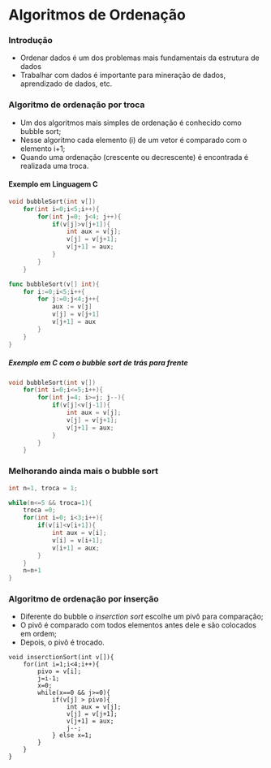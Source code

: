 # Algoritmos de Ordenação

### Introdução

- Ordenar dados é um dos problemas mais fundamentais da estrutura de dados
- Trabalhar com dados é importante para mineração de dados, aprendizado de dados, etc.

### Algoritmo de ordenação por troca

- Um dos algoritmos mais simples de ordenação é conhecido como bubble sort;
- Nesse algoritmo cada elemento (i) de um vetor é comparado com o elemento i+1;
- Quando uma ordenação (crescente ou decrescente) é encontrada é realizada uma troca.

#### Exemplo em Linguagem C

```c
void bubbleSort(int v[])
	for(int i=0;i<5;i++){
		for(int j=0; j<4; j++){
			if(v[j]>v[j+1]){
				int aux = v[j];
				v[j] = v[j+1];
				v[j+1] = aux;
			}
		}
	}
```

```go
func bubbleSort(v[] int){
	for i:=0;i<5;i++{
		for j:=0;j<4;j++{
			aux := v[j]
			v[j] = v[j+1]
			v[j+1] = aux
		}
	}
}
```

##### Exemplo em C com o bubble sort de trás para frente

```c
void bubbleSort(int v[])
	for(int i=0;i<=5;i++){
		for(int j=4; i>=j; j--){
			if(v[j]<v[j-1]){
				int aux = v[j];
				v[j] = v[j+1];
				v[j+1] = aux;
			}
		}
	}
```

### Melhorando ainda mais o bubble sort

```c
int n=1, troca = 1;

while(n<=5 && troca=1){
	troca =0;
	for(int i=0; i<3;i++){
		if(v[i]<v[i+1]){
			int aux = v[i];
			v[i] = v[i+1];
			v[i+1] = aux;
		}
	}
	n=n+1
}
```

### Algoritmo de ordenação por inserção

- Diferente do bubble o *inserction sort* escolhe um pivô para comparação;
- O pivô é comparado com todos elementos antes dele e são colocados em ordem;
- Depois, o pivô é trocado.

```
void inserctionSort(int v[]){
	for(int i=1;i<4;i++){
		pivo = v[i];
		j=i-1;
		x=0;
		while(x==0 && j>=0){
			if(v[j] > pivo){
				int aux = v[j]; 
				v[j] = v[j+1];
				v[j+1] = aux;
				j--;
			} else x=1;
		}
	}
}
```
